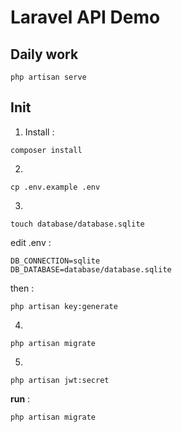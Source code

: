 
# Laravel API Demo

## Daily work
```
php artisan serve
```


## Init
1. Install :  
```
composer install
```

2. 
```
cp .env.example .env
```

3.  
```
touch database/database.sqlite
```
edit .env :  
```
DB_CONNECTION=sqlite
DB_DATABASE=database/database.sqlite

```

then :  
```
php artisan key:generate
```

4.  
```
php artisan migrate
```

5.  
```
php artisan jwt:secret
```

**run** :  
```
php artisan migrate
```